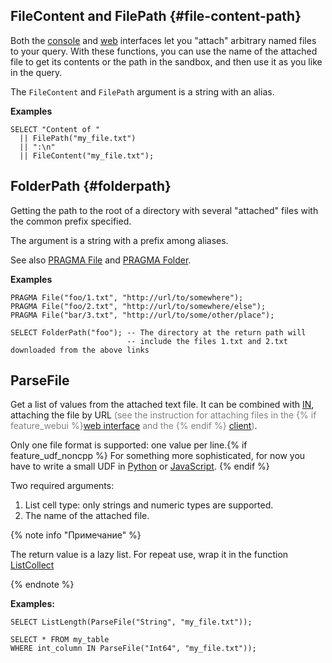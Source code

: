 ## FileContent and FilePath {#file-content-path}

Both the [console](../../../interfaces/cli.md) and [web](../../../interfaces/web.md) interfaces let you "attach" arbitrary named files to your query. With these functions, you can use the name of the attached file to get its contents or the path in the sandbox, and then use it as you like in the query.

The `FileContent` and `FilePath` argument is a string with an alias.

**Examples**

```yql
SELECT "Content of "
  || FilePath("my_file.txt")
  || ":\n"
  || FileContent("my_file.txt");
```

## FolderPath {#folderpath}

Getting the path to the root of a directory with several "attached" files with the common prefix specified.

The argument is a string with a prefix among aliases.

See also [PRAGMA File](../../../syntax/pragma.md#file) and [PRAGMA Folder](../../../syntax/pragma.md#folder).

**Examples**

```yql
PRAGMA File("foo/1.txt", "http://url/to/somewhere");
PRAGMA File("foo/2.txt", "http://url/to/somewhere/else");
PRAGMA File("bar/3.txt", "http://url/to/some/other/place");

SELECT FolderPath("foo"); -- The directory at the return path will
                          -- include the files 1.txt and 2.txt downloaded from the above links
```

## ParseFile

Get a list of values from the attached text file. It can be combined with [IN](../../../syntax/expressions.md#in), attaching the file by URL <span style="color:gray;">(see the instruction for attaching files in the {% if feature_webui %}[web interface](../../../interfaces/web.md#attach) and the {% endif %} [client](../../../interfaces/cli.md#attach))</span>.

Only one file format is supported: one value per line.{% if feature_udf_noncpp %} For something more sophisticated, for now you have to write a small UDF in [Python](../../../udf/python.md) or [JavaScript](../../../udf/javascript.md). {% endif %}

Two required arguments:

1. List cell type: only strings and numeric types are supported.
2. The name of the attached file.

{% note info "Примечание" %}

The return value is a lazy list. For repeat use, wrap it in the function [ListCollect](../../list.md#listcollect)

{% endnote %}

**Examples:**

```yql
SELECT ListLength(ParseFile("String", "my_file.txt"));
```

```yql
SELECT * FROM my_table
WHERE int_column IN ParseFile("Int64", "my_file.txt"));
```


